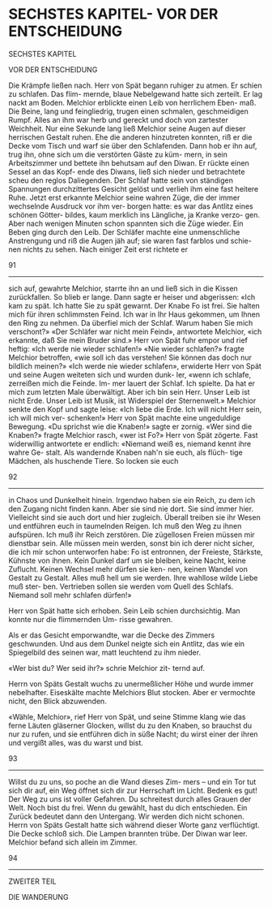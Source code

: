 # SECHSTES KAPITEL- VOR DER ENTSCHEIDUNG

<!-- Source: gemini OCR -->

SECHSTES KAPITEL

VOR DER ENTSCHEIDUNG

Die Krämpfe ließen nach. Herr von Spät begann
ruhiger zu atmen. Er schien zu schlafen. Das flim-
mernde, blaue Nebelgewand hatte sich zerteilt. Er lag
nackt am Boden.
Melchior erblickte einen Leib von herrlichem Eben-
maß. Die Beine, lang und feingliedrig, trugen einen
schmalen, geschmeidigen Rumpf. Alles an ihm war herb
und gereckt und doch von zartester Weichheit.
Nur eine Sekunde lang ließ Melchior seine Augen
auf dieser herrischen Gestalt ruhen. Ehe die anderen
hinzutreten konnten, riß er die Decke vom Tisch und
warf sie über den Schlafenden. Dann hob er ihn auf,
trug ihn, ohne sich um die verstörten Gäste zu küm-
mern, in sein Arbeitszimmer und bettete ihn behutsam
auf den Diwan. Er rückte einen Sessel an das Kopf-
ende des Diwans, ließ sich nieder und betrachtete scheu
den reglos Daliegenden.
Der Schlaf hatte sein von ständigen Spannungen
durchzittertes Gesicht gelöst und verlieh ihm eine fast
heitere Ruhe. Jetzt erst erkannte Melchior seine wahren
Züge, die der immer wechselnde Ausdruck vor ihm ver-
borgen hatte: es war das Antlitz eines schönen Götter-
bildes, kaum merklich ins Längliche, ja Kranke verzo-
gen.
Aber nach wenigen Minuten schon spannten sich die
Züge wieder. Ein Beben ging durch den Leib. Der
Schläfer machte eine unmenschliche Anstrengung und
riß die Augen jäh auf; sie waren fast farblos und schie-
nen nichts zu sehen. Nach einiger Zeit erst richtete er

91

---

sich auf, gewahrte Melchior, starrte ihn an und ließ sich
in die Kissen zurückfallen. So blieb er lange. Dann
sagte er heiser und abgerissen:
«Ich kam zu spät. Ich hatte Sie zu spät gewarnt. Der
Knabe Fo ist frei. Sie halten mich für ihren schlimmsten
Feind. Ich war in Ihr Haus gekommen, um Ihnen den
Ring zu nehmen. Da überfiel mich der Schlaf. Warum
haben Sie mich verschont?»
«Der Schläfer war nicht mein Feind», antwortete
Melchior, «ich erkannte, daß Sie mein Bruder sind.»
Herr von Spät fuhr empor und rief heftig:
«Ich werde nie wieder schlafen!»
«Nie wieder schlafen?» fragte Melchior betroffen,
«wie soll ich das verstehen! Sie können das doch nur
bildlich meinen?»
«Ich werde nie wieder schlafen», erwiderte Herr von
Spät und seine Augen weiteten sich und wurden dunk-
ler, «wenn ich schlafe, zerreißen mich die Feinde. Im-
mer lauert der Schlaf. Ich spielte. Da hat er mich zum
letzten Male überwältigt. Aber ich bin sein Herr. Unser
Leib ist nicht Erde. Unser Leib ist Musik, ist Widerspiel
der Sternenwelt.»
Melchior senkte den Kopf und sagte leise: «Ich liebe
die Erde. Ich will nicht Herr sein, ich will mich ver-
schenken!»
Herr von Spät machte eine ungeduldige Bewegung.
«Du sprichst wie die Knaben!» sagte er zornig.
«Wer sind die Knaben?» fragte Melchior rasch, «wer
ist Fo?»
Herr von Spät zögerte. Fast widerwillig antwortete
er endlich:
«Niemand weiß es, niemand kennt ihre wahre Ge-
stalt. Als wandernde Knaben nah'n sie euch, als flüch-
tige Mädchen, als huschende Tiere. So locken sie euch

92

---

in Chaos und Dunkelheit hinein. Irgendwo haben sie
ein Reich, zu dem ich den Zugang nicht finden kann.
Aber sie sind nie dort. Sie sind immer hier. Vielleicht
sind sie auch dort und hier zugleich. Überall treiben sie
ihr Wesen und entführen euch in taumelnden Reigen.
Ich muß den Weg zu ihnen aufspüren. Ich muß ihr
Reich zerstören. Die zügellosen Freien müssen mir
dienstbar sein. Alle müssen mein werden, sonst bin ich
derer nicht sicher, die ich mir schon unterworfen habe:
Fo ist entronnen, der Freieste, Stärkste, Kühnste von
ihnen. Kein Dunkel darf um sie bleiben, keine Nacht,
keine Zuflucht. Keinen Wechsel mehr dürfen sie ken-
nen, keinen Wandel von Gestalt zu Gestalt. Alles muß
hell um sie werden. Ihre wahllose wilde Liebe muß ster-
ben. Vertrieben sollen sie werden vom Quell des Schlafs.
Niemand soll mehr schlafen dürfen!»

Herr von Spät hatte sich erhoben. Sein Leib schien
durchsichtig. Man konnte nur die flimmernden Um-
risse gewahren.

Als er das Gesicht emporwandte, war die Decke des
Zimmers geschwunden. Und aus dem Dunkel neigte
sich ein Antlitz, das wie ein Spiegelbild des seinen war,
matt leuchtend zu ihm nieder.

«Wer bist du? Wer seid ihr?» schrie Melchior zit-
ternd auf.

Herrn von Späts Gestalt wuchs zu unermeßlicher
Höhe und wurde immer nebelhafter. Eiseskälte machte
Melchiors Blut stocken. Aber er vermochte nicht, den
Blick abzuwenden.

«Wähle, Melchior», rief Herr von Spät, und seine
Stimme klang wie das ferne Läuten gläserner Glocken,
willst du zu den Knaben, so brauchst du nur zu rufen,
und sie entführen dich in süße Nacht; du wirst einer
der ihren und vergißt alles, was du warst und bist.

93

---

Willst du zu uns, so poche an die Wand dieses Zim-
mers – und ein Tor tut sich dir auf, ein Weg öffnet sich
dir zur Herrschaft im Licht. Bedenk es gut! Der Weg
zu uns ist voller Gefahren. Du schreitest durch alles
Grauen der Welt. Noch bist du frei. Wenn du gewählt,
hast du dich entschieden. Ein Zurück bedeutet dann den
Untergang. Wir werden dich nicht schonen.
Herrn von Späts Gestalt hatte sich während dieser
Worte ganz verflüchtigt. Die Decke schloß sich. Die
Lampen brannten trübe. Der Diwan war leer.
Melchior befand sich allein im Zimmer.

94

---

ZWEITER TEIL

DIE WANDERUNG
